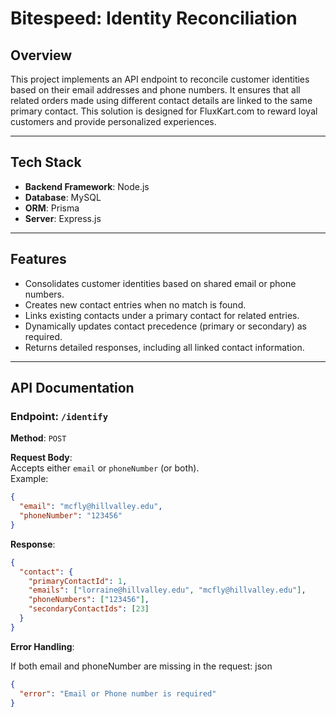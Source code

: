 # Bitespeed: Identity Reconciliation

## Overview

This project implements an API endpoint to reconcile customer identities based on their email addresses and phone numbers. It ensures that all related orders made using different contact details are linked to the same primary contact. This solution is designed for FluxKart.com to reward loyal customers and provide personalized experiences.

---

## Tech Stack

- **Backend Framework**: Node.js
- **Database**: MySQL
- **ORM**: Prisma
- **Server**: Express.js

---

## Features

- Consolidates customer identities based on shared email or phone numbers.
- Creates new contact entries when no match is found.
- Links existing contacts under a primary contact for related entries.
- Dynamically updates contact precedence (primary or secondary) as required.
- Returns detailed responses, including all linked contact information.

---

## API Documentation

### Endpoint: `/identify`

**Method**: `POST`

**Request Body**:  
Accepts either `email` or `phoneNumber` (or both).  
Example:

```json
{
  "email": "mcfly@hillvalley.edu",
  "phoneNumber": "123456"
}
```
**Response**:
```json
{
  "contact": {
    "primaryContactId": 1,
    "emails": ["lorraine@hillvalley.edu", "mcfly@hillvalley.edu"],
    "phoneNumbers": ["123456"],
    "secondaryContactIds": [23]
  }
}
```
**Error Handling**:

If both email and phoneNumber are missing in the request:
json
```json
{
  "error": "Email or Phone number is required"
}
```
